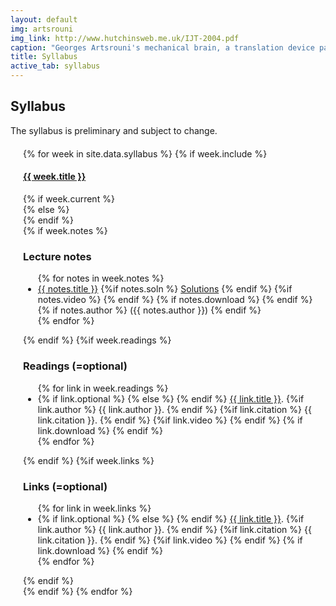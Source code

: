 ```yaml
---
layout: default
img: artsrouni
img_link: http://www.hutchinsweb.me.uk/IJT-2004.pdf
caption: "Georges Artsrouni's mechanical brain, a translation device patented in 1933 in France."
title: Syllabus
active_tab: syllabus
---
```


## Syllabus

The syllabus is preliminary and subject to change.

<style type="text/css">
    .bs-example{
        margin: 20px;
    }
</style>

<div class="bs-example">
    <div class="panel-group" id="accordion">
        {% for week in site.data.syllabus %}
            {% if week.include %}
            <div class="panel panel-default">
                <div class="panel-heading">
                    <h4 class="panel-title">
                        <a data-toggle="collapse" data-parent="#accordion" href="#{{ week.tag }}">{{ week.title }}</a>
                    </h4>
                </div>
                {% if week.current %}
                <div id="{{ week.tag }}" class="panel-collapse collapse in">
                {% else %}
                <div id="{{ week.tag }}" class="panel-collapse collapse">
                {% endif %}
                <div class="panel panel-default">
                  {% if week.notes %}
                      <div class="panel-heading">
                        <h3 class="panel-title">Lecture notes</h3>
                      </div>
                      <ul class="list-group">
                      {% for notes in week.notes %}
                        <li class="list-group-item"> <a href="{{ notes.url }}">{{ notes.title }}</a>
                            {%if notes.soln %}
                                <i class="fa fa-star"></i><a href="{{ notes.soln }}">Solutions</a>
                            {% endif %}
                            {%if notes.video %}
                                <a href="{{ notes.video }}"><span class="glyphicon glyphicon-film"></span></a>
                            {% endif %}
                            {% if notes.download %} 
                                <a href="{{ notes.download }}"><span class="glyphicon glyphicon-save"> </span></a> 
                            {% endif %}
                            {% if notes.author %} 
                                ({{ notes.author }}) 
                            {% endif %}
                        </li>
                      {% endfor %}
                      </ul>
                  {% endif %}
                  {%if week.readings %}
                      <div class="panel-heading">
                        <h3 class="panel-title">Readings (<i class="fa fa-star"></i>=optional)</h3>
                      </div>
                      <ul class="list-group">
                      {% for link in week.readings %}
                        <li class="list-group-item"> 
                        {% if link.optional %}
                            <i class="fa fa-star"> </i>
                        {% else %}
                            <i class="fa"> </i> 
                        {% endif %}
                        <a href="{{ link.url }}">{{ link.title }}</a>.
                            {%if link.author %}
                                {{ link.author }}.
                            {% endif %}
                            {%if link.citation %}
                                {{ link.citation }}.
                            {% endif %}
                            {%if link.video %}
                                <a href="{{ link.video }}"><span class="glyphicon glyphicon-film"></span></a>
                            {% endif %}
                            {% if link.download %} 
                                <a href="{{ link.download }}"><span class="glyphicon glyphicon-save"> </span></a> 
                            {% endif %}
                        </li>
                      {% endfor %}
                      </ul>
                  {% endif %}
                  {%if week.links %}
                      <div class="panel-heading">
                        <h3 class="panel-title">Links (<i class="fa fa-star"></i>=optional)</h3>
                      </div>
                      <ul class="list-group">
                      {% for link in week.links %}
                        <li class="list-group-item"> 
                        {% if link.optional %}
                            <i class="fa fa-star"> </i>
                        {% else %}
                            <i class="fa"> </i> 
                        {% endif %}
                        <a href="{{ link.url }}">{{ link.title }}</a>.
                            {%if link.author %}
                                {{ link.author }}.
                            {% endif %}
                            {%if link.citation %}
                                {{ link.citation }}.
                            {% endif %}
                            {%if link.video %}
                                <a href="{{ link.video }}"><span class="glyphicon glyphicon-film"></span></a>
                            {% endif %}
                            {% if link.download %} 
                                <a href="{{ link.download }}"><span class="glyphicon glyphicon-save"> </span></a> 
                            {% endif %}
                        </li>
                      {% endfor %}
                      </ul>
                  {% endif %}
                </div>
                </div>
            </div>
            {% endif %}
        {% endfor %}
    </div>
</div>

